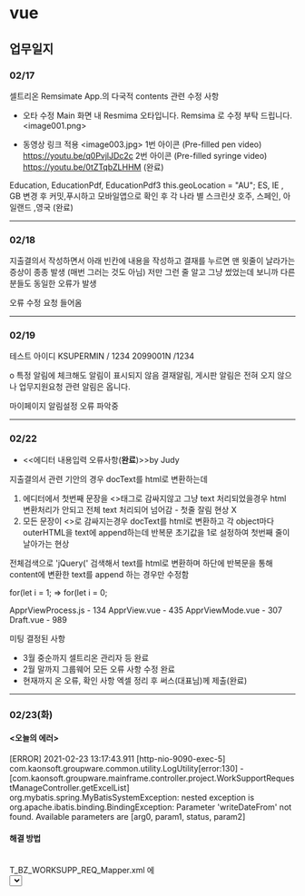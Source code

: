 # vue

## 업무일지

### 02/17
셀트리온 Remsimate App.의 다국적 contents 관련 수정 사항 
 
- 오타 수정
      Main 화면 내 Resmima 오타입니다. Remsima 로 수정 부탁 드립니다. 
                     <image001.png>
 
- 동영상 링크 적용
                     <image003.jpg> 
 1번 아이콘 (Pre-filled pen video)
 https://youtu.be/q0PvjlJDc2c
 2번 아이콘 (Pre-filled syringe video)
 https://youtu.be/0tZTqbZLHHM
  (완료)

Education, EducationPdf, EducationPdf3 
this.geoLocation = "AU";
ES,  IE , GB
변경 후 커밋,푸시하고 모바일앱으로 확인 후 
각 나라 별 스크린샷 
호주, 스페인, 아일랜드 ,영국
(완료) 
***

### 02/18 

지출결의서 작성하면서 아래 빈칸에 
내용을 작성하고 결재를 누르면 맨 윗줄이 날라가는 
증상이 종종 발생 (매번 그러는 것도 아님)
저만 그런 줄 알고 그냥 썼었는데 보니까 다른 분들도
동일한 오류가 발생

오류 수정 요청 들어옴 
***
### 02/19

테스트 아이디 
KSUPERMIN / 1234
2099001N /1234

	
o 특정 알림에 체크해도 알림이 표시되지 않음
결재알림, 게시판 알림은 전혀 오지 않으나 업무지원요청 관련 알림은 옵니다.

마이페이지 알림설정 오류 파악중
***
### 02/22
- <<에디터 내용입력 오류사항(**완료**)>>by Judy 

지출결의서 관련 기안의 경우
docText를 html로 변환하는데
1. 에디터에서 첫번째 문장을 <>태그로 감싸지않고 그냥 text 처리되었을경우
html 변환처리가 안되고 전체 text 처리되어 넘어감 - 첫줄 잘림 현상 X
2. 모든 문장이 <>로 감싸지는경우 docText를 html로 변환하고 각 object마다 outerHTML을 text에  append하는데 반복문 초기값을 1로 설정하여 첫번째 줄이 날아가는 현상

전체검색으로 'jQuery(' 검색해서
text를 html로 변환하며 하단에 반복문을 통해 content에 변환한 text를 append 하는 경우만 수정함

for(let i = 1;
=> for(let i = 0;

ApprViewProcess.js - 134
ApprView.vue - 435
ApprViewMode.vue - 307
Draft.vue - 989


미팅
결정된 사항
- 3월 중순까지 셀트리온 관리자 등 완료
- 2월 말까지 그룹웨어 모든 오류 사항 수정 완료
- 현재까지 온 오류, 확인 사항 엑셀 정리 후 써스(대표님)께 제출(완료)

***
### 02/23(화)

#### <오늘의 에러>   

[ERROR] 2021-02-23 13:17:43.911 [http-nio-9090-exec-5] com.kaonsoft.groupware.common.utility.LogUtility[error:130] -    [com.kaonsoft.groupware.mainframe.controller.project.WorkSupportRequestManageController.getExcelList] org.mybatis.spring.MyBatisSystemException: nested exception is    org.apache.ibatis.binding.BindingException: Parameter 'writeDateFrom' not found. Available parameters are [arg0, param1, status, param2]   


#### 해결 방법       
<br>
T_BZ_WORKSUPP_REQ_Mapper.xml 에<br>       
<select id="getExcelListForHq" parameterType="BzWorkSupportSearchRequestVO" resultType="BzWorkSuppRequestMngDTO"> 가 있는데<br>         
parameterType이 BzWorkSupportSearchRequestVO 인데<br>          
IBzWorkSupportReqMapper.java 안에<br>
List<BzWorkSuppRequestMngDTO> getExcelListForHq(final BzWorkSupportSearchRequestVO vo) 부분에<br>
List<BzWorkSuppRequestMngDTO> getExcelListForHq(final BzWorkSupportSearchRequestVO vo, String status) 로 해놓음;;<br>
parameterType이 두개일 순 없다..<br>
	''' <br>
	 <if test="checked != null and checked != ''"><br>
                AND REQ.STATUS IN<br>
                <foreach collection="checked" open="(" close=")" item="checked" separator=","><br>
                    #{checked}<br>
                </foreach><br>
            </if><br>
		    <choose><br>
	           <when test = "checked != null and checked != ''"><br>
	            AND   REQ.STATUS = #{checked}
	           </when>
	           <otherwise>
				AND   REQ.STATUS = '0004'
			   </otherwise>
		   </choose> 
   	'''
vo에서 checked는 String[] checked; 여서 foreach 문으로 돌려줘야한다.    
밑에 <choose> 주석이 전 버전    
<br>

- **엑셀 다운로드 오류** :#       
	업무지원요청관리 엑셀 출력시, 다른 조건을 입력하더라도 동일한 값 출력됨<br>            
업무지원요청관리에서 검색 시, 일자구분(작성일자,수행일자,요청일자)를 선택하여 값을 출력할 수 있는데 어느 일자를 선택하더라도 동일한 값이 출력됩니다. 구분에 알맞는 값이 출력되었으면    합니다.  (**완료**) #     

TechHQ.vue <br>     
BzWorkSupportReqMngServiceImpl.java<br>     
T_BZ_WORKSUPP_REQ_Mapper.xml<br>      
IBzWorkSupportReqMapper.java <br>    
WorkSupportRequestManageController.java    <br>
<br>


### activeMQ  <br>     
<br>
실행하는법 : 최신 버전 다운로드 후 (http://activemq.apache.org/)  <br>     
	     압축 풀고 cmd 로 /bin 까지가서 activemq start 입력 <br>     
	     그럼 실행된다. <br>     
activeMQ 실행 상황 보는 사이트(http://localhost:8161/admin)  <br>     
id : admin / pw: admin    <br>
<br>
***   
### 02/24(수)   <br>

- 알림 테스트   <br>
- https://gw.sangsanginworld.co.kr/#/login 상상인 사이트 <br>   
id : KSUPERMIN /pw : k@0ns0ftssi20200921!@<br>
